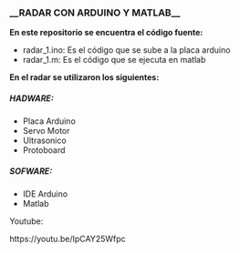 <h3>__RADAR CON ARDUINO Y MATLAB__</h3>

**En este repositorio se encuentra el código fuente:**
<ul>
  <li>radar_1.ino: Es el código que se sube a la placa arduino</li>
  <li> radar_1.m: Es el código que se ejecuta en matlab</li>
</ul>
 
**En el radar se utilizaron los siguientes:**
<h5>HADWARE:</h5>
  <ul>
    <li>Placa Arduino</li>
    <li>Servo Motor</li>
    <li>Ultrasonico</li>
    <li>Protoboard</li>
</ul>
<h5>SOFWARE:</h5>   
<ul>
      <li>IDE Arduino</li>
      <li>Matlab</li>
</ul>

<p>Youtube:</p>
https://youtu.be/IpCAY25Wfpc
